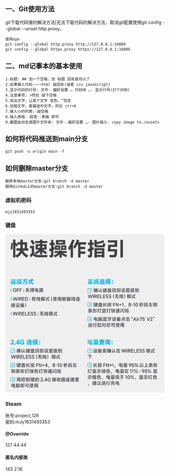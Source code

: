 ## 一、Git使用方法
git下载代码慢的解决方法|无法下载代码的解决方法，取消git配置使用git config --global --unset http.proxy。

```
使用vpn
git config --global http.proxy http://127.0.0.1:10809
git config --global https.proxy https://127.0.0.1:10809
```

## 二、md记事本的基本使用
````
1.标题: ## 加一个空格，加 标题 回车就可以了
2.如果输入代码:~~~html 敲回车(或者 css javascript)
3.显示代码的行号: 文件- 偏好设置 … 代码块 …- 显示行号(打个对钩)
4.注意事项: >然后 敲下空格
5.突出文字，让某个文字 变色。“包含
6.加粗文字，直接选中文字，然后 ctr+b
7.输入小的列表:-敲空格
8.插入表格- 段落--表格 即可
9.截图自动生成图片文件夹: 文件-.偏好设置 …- 图片插入- copy image to./assets
````
## 如何将代码推送到main分支
```
git push -u origin main -f
```
## 如何删除master分支
```
删除本地master分支:git branch -d master
删除GitHub上的master分支:git branch -d master

```
### 虚拟机密码
```
mjy1831493353
```  
### 键盘  
![img.png](document/image/键盘.png)  
### Steam
账号:project_126  
密码:mJy1831493353  

#### @Override  
127 44:44  
#### 匿名内部类  
143   2:16